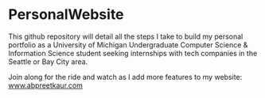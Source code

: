 # PersonalWebsite

This github repository will detail all the steps I take to build my personal portfolio as a University of Michigan Undergraduate Computer Science & Information Science student seeking internships with tech companies in the Seattle or Bay City area. 

Join along for the ride and watch as I add more features to my website: www.abpreetkaur.com 
